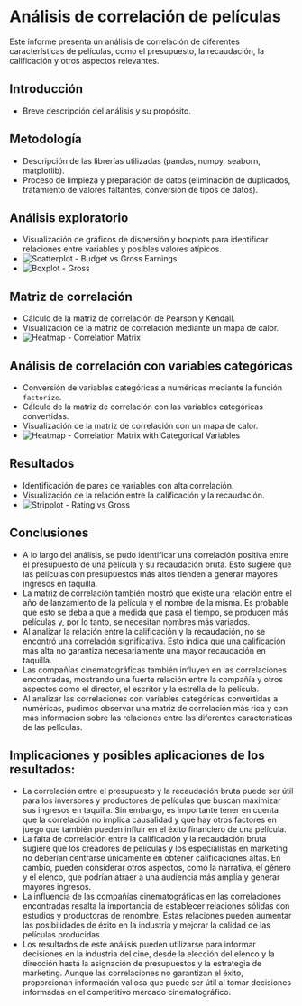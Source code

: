 # Análisis de correlación de películas

Este informe presenta un análisis de correlación de diferentes características de películas, como el presupuesto, la recaudación, la calificación y otros aspectos relevantes.

## Introducción

* Breve descripción del análisis y su propósito.

## Metodología

* Descripción de las librerías utilizadas (pandas, numpy, seaborn, matplotlib).
* Proceso de limpieza y preparación de datos (eliminación de duplicados, tratamiento de valores faltantes, conversión de tipos de datos).

## Análisis exploratorio

* Visualización de gráficos de dispersión y boxplots para identificar relaciones entre variables y posibles valores atípicos.
* ![Scatterplot - Budget vs Gross Earnings](regplot1.png)
* ![Boxplot - Gross](boxplot.png)

## Matriz de correlación

* Cálculo de la matriz de correlación de Pearson y Kendall.
* Visualización de la matriz de correlación mediante un mapa de calor.
* ![Heatmap - Correlation Matrix](heatmap.png)

## Análisis de correlación con variables categóricas

* Conversión de variables categóricas a numéricas mediante la función `factorize`.
* Cálculo de la matriz de correlación con las variables categóricas convertidas.
* Visualización de la matriz de correlación con un mapa de calor.
* ![Heatmap - Correlation Matrix with Categorical Variables](heatmap2.png)

## Resultados

* Identificación de pares de variables con alta correlación.
* Visualización de la relación entre la calificación y la recaudación.
* ![Stripplot - Rating vs Gross](stripplot2s.png)

## Conclusiones

* A lo largo del análisis, se pudo identificar una correlación positiva entre el presupuesto de una película y su recaudación bruta. Esto sugiere que las películas con presupuestos más altos tienden a generar mayores ingresos en taquilla.
* La matriz de correlación también mostró que existe una relación entre el año de lanzamiento de la película y el nombre de la misma. Es probable que esto se deba a que a medida que pasa el tiempo, se producen más películas y, por lo tanto, se necesitan nombres más variados.
* Al analizar la relación entre la calificación y la recaudación, no se encontró una correlación significativa. Esto indica que una calificación más alta no garantiza necesariamente una mayor recaudación en taquilla.
* Las compañías cinematográficas también influyen en las correlaciones encontradas, mostrando una fuerte relación entre la compañía y otros aspectos como el director, el escritor y la estrella de la película.
* Al analizar las correlaciones con variables categóricas convertidas a numéricas, pudimos observar una matriz de correlación más rica y con más información sobre las relaciones entre las diferentes características de las películas.

## Implicaciones y posibles aplicaciones de los resultados:

* La correlación entre el presupuesto y la recaudación bruta puede ser útil para los inversores y productores de películas que buscan maximizar sus ingresos en taquilla. Sin embargo, es importante tener en cuenta que la correlación no implica causalidad y que hay otros factores en juego que también pueden influir en el éxito financiero de una película.
* La falta de correlación entre la calificación y la recaudación bruta sugiere que los creadores de películas y los especialistas en marketing no deberían centrarse únicamente en obtener calificaciones altas. En cambio, pueden considerar otros aspectos, como la narrativa, el género y el elenco, que podrían atraer a una audiencia más amplia y generar mayores ingresos.
* La influencia de las compañías cinematográficas en las correlaciones encontradas resalta la importancia de establecer relaciones sólidas con estudios y productoras de renombre. Estas relaciones pueden aumentar las posibilidades de éxito en la industria y mejorar la calidad de las películas producidas.
* Los resultados de este análisis pueden utilizarse para informar decisiones en la industria del cine, desde la elección del elenco y la dirección hasta la asignación de presupuestos y la estrategia de marketing. Aunque las correlaciones no garantizan el éxito, proporcionan información valiosa que puede ser útil al tomar decisiones informadas en el competitivo mercado cinematográfico.

